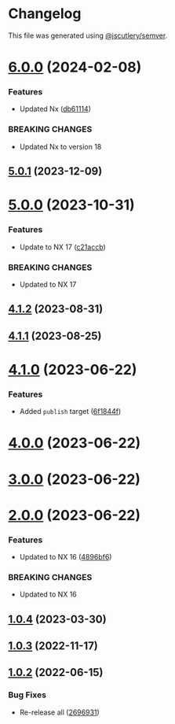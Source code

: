 # Changelog

This file was generated using [@jscutlery/semver](https://github.com/jscutlery/semver).

# [6.0.0](https://github.com/TriPSs/nx-extend/compare/github-pages@5.0.1...github-pages@6.0.0) (2024-02-08)


### Features

* Updated Nx ([db61114](https://github.com/TriPSs/nx-extend/commit/db61114abc4991ae0e66ade0660b2baee76263f0))


### BREAKING CHANGES

* Updated Nx to version 18



## [5.0.1](https://github.com/TriPSs/nx-extend/compare/github-pages@5.0.0...github-pages@5.0.1) (2023-12-09)



# [5.0.0](https://github.com/TriPSs/nx-extend/compare/github-pages@4.1.2...github-pages@5.0.0) (2023-10-31)


### Features

* Update to NX 17 ([c21accb](https://github.com/TriPSs/nx-extend/commit/c21accbed588d43cb5a53b4ce5d061722e7740f2))


### BREAKING CHANGES

* Updated to NX 17



## [4.1.2](https://github.com/TriPSs/nx-extend/compare/github-pages@4.1.1...github-pages@4.1.2) (2023-08-31)



## [4.1.1](https://github.com/TriPSs/nx-extend/compare/github-pages@4.1.0...github-pages@4.1.1) (2023-08-25)



# [4.1.0](https://github.com/TriPSs/nx-extend/compare/github-pages@4.0.0...github-pages@4.1.0) (2023-06-22)


### Features

* Added `publish` target ([6f1844f](https://github.com/TriPSs/nx-extend/commit/6f1844f792b704d63fca2663363ca0f65fe6451c))



# [4.0.0](https://github.com/TriPSs/nx-extend/compare/github-pages@3.0.0...github-pages@4.0.0) (2023-06-22)



# [3.0.0](https://github.com/TriPSs/nx-extend/compare/github-pages@2.0.0...github-pages@3.0.0) (2023-06-22)



# [2.0.0](https://github.com/TriPSs/nx-extend/compare/github-pages@1.0.4...github-pages@2.0.0) (2023-06-22)


### Features

* Updated to NX 16 ([4896bf6](https://github.com/TriPSs/nx-extend/commit/4896bf66940e1b69e0f2e3971a7864a1da20b2ef))


### BREAKING CHANGES

* Updated to NX 16



## [1.0.4](https://github.com/TriPSs/nx-extend/compare/github-pages@1.0.3...github-pages@1.0.4) (2023-03-30)



## [1.0.3](https://github.com/TriPSs/nx-extend/compare/github-pages@1.0.2...github-pages@1.0.3) (2022-11-17)



## [1.0.2](https://github.com/TriPSs/nx-extend/compare/github-pages@1.0.1...github-pages@1.0.2) (2022-06-15)


### Bug Fixes

* Re-release all ([2696931](https://github.com/TriPSs/nx-extend/commit/26969318cadada2173710dac9ad1b52257c31760))
